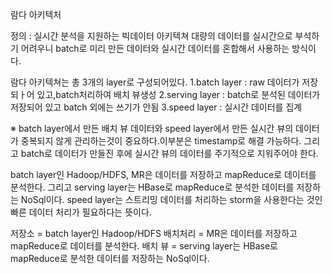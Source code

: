 람다 아키텍처

정의 : 실시간 분석을 지원하는 빅데이터 아키텍쳐
대량의 데이터를 실시간으로 부석하기 어려우니 batch로 미리 만든 데이터와 실시간 데이터를 혼합해서 사용하는 방식이다.

람다 아키텍쳐는 총 3개의 layer로 구성되어있다.
1.batch layer : raw 데이터가 저장되ㅏ어 있고,batch처리하여 배치 뷰생성
2.serving layer : batch로 분석된 데이터가 저장되어 있고 batch 외에는 쓰기가 안됨
3.speed layer : 실시간 데이터를 집계

※ batch layer에서 만든 배치 뷰 데이터와 speed layer에서 만든 실시간 뷰의 데이터가 중복되지 않게 관리하는것이 중요하다.이부분은 timestamp로 해결 가능하다. 그리고 batch로 데이터가 만들진 후에 실시간 뷰의 데이터를 주기적으로 지워주어야 한다.


batch layer인 Hadoop/HDFS, MR은 데이터를 저장하고 mapReduce로 데이터를 분석한다.
그리고 serving layer는 HBase로 mapReduce로 분석한 데이터를 저장하는 NoSql이다.
speed layer는 스트리밍 데이터를 처리하는 storm을 사용한다는 것인 빠른 데이터 처리가 필요하다는 뜻이다.

저장소 = batch layer인 Hadoop/HDFS
배치처리 = MR은 데이터를 저장하고 mapReduce로 데이터를 분석한다.
배치 뷰 = serving layer는 HBase로 mapReduce로 분석한 데이터를 저장하는 NoSql이다.